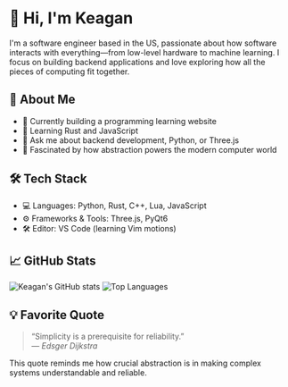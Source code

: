 # 👋 Hi, I'm Keagan

I'm a software engineer based in the US, passionate about how software interacts with everything—from low-level hardware to machine learning. I focus on building backend applications and love exploring how all the pieces of computing fit together.

## 🚀 About Me

- 🔭 Currently building a programming learning website  
- 🌱 Learning Rust and JavaScript  
- 💬 Ask me about backend development, Python, or Three.js  
- 🧠 Fascinated by how abstraction powers the modern computer world

## 🛠️ Tech Stack

- 💻 Languages: Python, Rust, C++, Lua, JavaScript  
- ⚙️ Frameworks & Tools: Three.js, PyQt6  
- 🛠️ Editor: VS Code (learning Vim motions)

## 📈 GitHub Stats

![Keagan's GitHub stats](https://github-readme-stats.vercel.app/api?username=keaganand&show_icons=true&theme=default)
![Top Languages](https://github-readme-stats.vercel.app/api/top-langs/?username=keaganand&layout=compact)

## 💡 Favorite Quote

> “Simplicity is a prerequisite for reliability.”  
> — *Edsger Dijkstra*

This quote reminds me how crucial abstraction is in making complex systems understandable and reliable.
